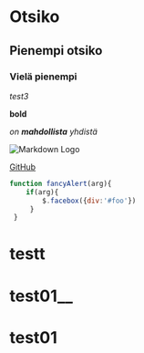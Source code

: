 # Otsiko
## Pienempi otsiko
### Vielä pienempi
*test3*

**bold**

_on **mahdollista** yhdistä_

![Markdown Logo](Markdown-mark.svg)

[GitHub](http://github.com)


```js
function fancyAlert(arg){
    if(arg){
        $.facebox({div:'#foo'})
     }
 }
 ```

 # testt    
# test01__
# test01

